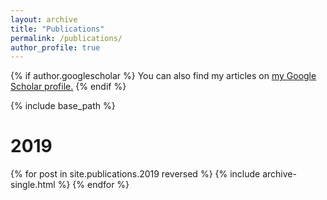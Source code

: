 ```yaml
---
layout: archive
title: "Publications"
permalink: /publications/
author_profile: true
---
```


{% if author.googlescholar %}
  You can also find my articles on <u><a href="{{author.googlescholar}}">my Google Scholar profile</a>.</u>
{% endif %}

{% include base_path %}
<h1>2019</h1>

{% for post in site.publications.2019 reversed %}
  {% include archive-single.html %}
{% endfor %}

